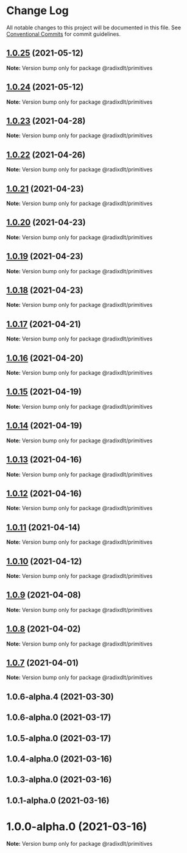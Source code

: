 # Change Log

All notable changes to this project will be documented in this file.
See [Conventional Commits](https://conventionalcommits.org) for commit guidelines.

## [1.0.25](https://github.com/radixdlt/radixdlt-javascript/compare/@radixdlt/primitives@1.0.24...@radixdlt/primitives@1.0.25) (2021-05-12)

**Note:** Version bump only for package @radixdlt/primitives





## [1.0.24](https://github.com/radixdlt/radixdlt-javascript/compare/@radixdlt/primitives@1.0.23...@radixdlt/primitives@1.0.24) (2021-05-12)

**Note:** Version bump only for package @radixdlt/primitives





## [1.0.23](https://github.com/radixdlt/radixdlt-javascript/compare/@radixdlt/primitives@1.0.22...@radixdlt/primitives@1.0.23) (2021-04-28)

**Note:** Version bump only for package @radixdlt/primitives





## [1.0.22](https://github.com/radixdlt/radixdlt-javascript/compare/@radixdlt/primitives@1.0.21...@radixdlt/primitives@1.0.22) (2021-04-26)

**Note:** Version bump only for package @radixdlt/primitives





## [1.0.21](https://github.com/radixdlt/radixdlt-javascript/compare/@radixdlt/primitives@1.0.20...@radixdlt/primitives@1.0.21) (2021-04-23)

**Note:** Version bump only for package @radixdlt/primitives





## [1.0.20](https://github.com/radixdlt/radixdlt-javascript/compare/@radixdlt/primitives@1.0.19...@radixdlt/primitives@1.0.20) (2021-04-23)

**Note:** Version bump only for package @radixdlt/primitives





## [1.0.19](https://github.com/radixdlt/radixdlt-javascript/compare/@radixdlt/primitives@1.0.18...@radixdlt/primitives@1.0.19) (2021-04-23)

**Note:** Version bump only for package @radixdlt/primitives





## [1.0.18](https://github.com/radixdlt/radixdlt-javascript/compare/@radixdlt/primitives@1.0.17...@radixdlt/primitives@1.0.18) (2021-04-23)

**Note:** Version bump only for package @radixdlt/primitives





## [1.0.17](https://github.com/radixdlt/radixdlt-javascript/compare/@radixdlt/primitives@1.0.16...@radixdlt/primitives@1.0.17) (2021-04-21)

**Note:** Version bump only for package @radixdlt/primitives





## [1.0.16](https://github.com/radixdlt/radixdlt-javascript/compare/@radixdlt/primitives@1.0.15...@radixdlt/primitives@1.0.16) (2021-04-20)

**Note:** Version bump only for package @radixdlt/primitives





## [1.0.15](https://github.com/radixdlt/radixdlt-javascript/compare/@radixdlt/primitives@1.0.14...@radixdlt/primitives@1.0.15) (2021-04-19)

**Note:** Version bump only for package @radixdlt/primitives





## [1.0.14](https://github.com/radixdlt/radixdlt-javascript/compare/@radixdlt/primitives@1.0.13...@radixdlt/primitives@1.0.14) (2021-04-19)

**Note:** Version bump only for package @radixdlt/primitives





## [1.0.13](https://github.com/radixdlt/radixdlt-javascript/compare/@radixdlt/primitives@1.0.12...@radixdlt/primitives@1.0.13) (2021-04-16)

**Note:** Version bump only for package @radixdlt/primitives





## [1.0.12](https://github.com/radixdlt/radixdlt-javascript/compare/@radixdlt/primitives@1.0.11...@radixdlt/primitives@1.0.12) (2021-04-16)

**Note:** Version bump only for package @radixdlt/primitives





## [1.0.11](https://github.com/radixdlt/radixdlt-javascript/compare/@radixdlt/primitives@1.0.10...@radixdlt/primitives@1.0.11) (2021-04-14)

**Note:** Version bump only for package @radixdlt/primitives





## [1.0.10](https://github.com/radixdlt/radixdlt-javascript/compare/@radixdlt/primitives@1.0.9...@radixdlt/primitives@1.0.10) (2021-04-12)

**Note:** Version bump only for package @radixdlt/primitives





## [1.0.9](https://github.com/radixdlt/radixdlt-javascript/compare/@radixdlt/primitives@1.0.8...@radixdlt/primitives@1.0.9) (2021-04-08)

**Note:** Version bump only for package @radixdlt/primitives





## [1.0.8](https://github.com/radixdlt/radixdlt-javascript/compare/@radixdlt/primitives@1.0.7...@radixdlt/primitives@1.0.8) (2021-04-02)

**Note:** Version bump only for package @radixdlt/primitives





## [1.0.7](https://github.com/radixdlt/radixdlt-javascript/compare/@radixdlt/primitives@1.0.6...@radixdlt/primitives@1.0.7) (2021-04-01)

**Note:** Version bump only for package @radixdlt/primitives





## 1.0.6-alpha.4 (2021-03-30)



## 1.0.6-alpha.0 (2021-03-17)



## 1.0.5-alpha.0 (2021-03-17)



## 1.0.4-alpha.0 (2021-03-16)



## 1.0.3-alpha.0 (2021-03-16)



## 1.0.1-alpha.0 (2021-03-16)



# 1.0.0-alpha.0 (2021-03-16)

**Note:** Version bump only for package @radixdlt/primitives
